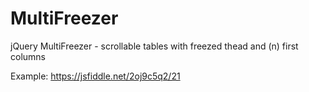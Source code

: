 # MultiFreezer
jQuery MultiFreezer - scrollable tables with freezed thead and (n) first columns

Example: <a href="https://jsfiddle.net/2oj9c5q2/21" target="_blank">https://jsfiddle.net/2oj9c5q2/21</a>
